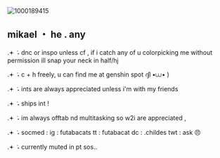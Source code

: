 ![1000189415](https://github.com/user-attachments/assets/4e2544c2-2917-4c43-8989-255869e0ce33)

## mikael          ・         he . any

.𖥔 ݁ ˖  dnc or inspo unless cf , if i catch any of u colorpicking me without permission ill snap your neck in half/hj

.𖥔 ݁ ˖  c + h freely, u can find me at genshin spot ദ്ദി •⩊• )

.𖥔 ݁ ˖  ints are always appreciated unless i'm with my friends

.𖥔 ݁ ˖  ships int !

.𖥔 ݁ ˖  im always offtab nd multitasking so w2i are appreciated , 

.𖥔 ݁ ˖  socmed : 
ig : futabacats
tt : futabacat
dc : .childes
twt : ask 😠

.𖥔 ݁ ˖  currently muted in pt sos..
